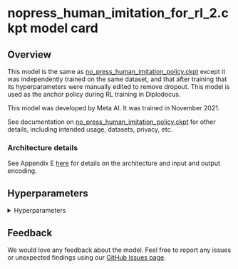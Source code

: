 # nopress_human_imitation_for_rl_2.ckpt model card

## Overview

This model is the same as [no_press_human_imitation_policy.ckpt](./no_press_human_imitation_policy.md) except it was independently trained on the same dataset, and that after training that its hyperparameters were manually edited to remove dropout. This model is used as the anchor policy during RL training in Diplodocus.

This model was developed by Meta AI. It was trained in November 2021.

See documentation on [no_press_human_imitation_policy.ckpt](./no_press_human_imitation_policy.md) for other details, including intended usage, datasets, privacy, etc.

### Architecture details

See Appendix E [here](https://arxiv.org/abs/2210.05492) for details on the architecture and input and output encoding.

## Hyperparameters
<details>
<summary> Hyperparameters </summary>

 - `batch_size`: `500`
 - `lr`: `0.002`
 - `lr_decay`: `0.99`
 - `clip_grad_norm`: `0.5`
 - `teacher_force`: `1.0`
 - `lstm_dropout`: `0.0`
 - `num_epochs`: `400`
 - `value_loss_weight`: `0.7`
 - `value_decoder_init_scale`: `0.01`
 - `value_decoder_clip_grad_norm`: `0.5`
 - `lstm_layers`: `2`
 - `featurize_output`: `True`
 - `relfeat_output`: `True`
 - `featurize_prev_orders`: `True`
 - `dataset_params.only_with_min_final_score`: `0`
 - `dataset_params.exclude_n_holds`: `3`
 - `dataset_params.min_rating_percentile`: `0.5`
 - `dataset_params.min_total_games`: `5.0`
 - `value_softmax`: `True`
 - `encoder`: `{'transformer': {'num_heads': 8, 'ff_channels': 224, 'num_blocks': 10, 'dropout': 0.0, 'activation': 'gelu'}}`
 - `inter_emb_size`: `112`
 - `warmup_epochs`: `10`
 - `input_version`: `3`
 - `training_permute_powers`: `True`
 - `use_v2_dipnet`: `True`
 - `num_scoring_systems`: `2`
 - `launcher.slurm.num_gpus`: `32`
</details>

## Feedback

We would love any feedback about the model. Feel free to report any issues or unexpected findings using our [GitHub Issues page](https://github.com/facebookresearch/diplomacy_cicero/issues).
